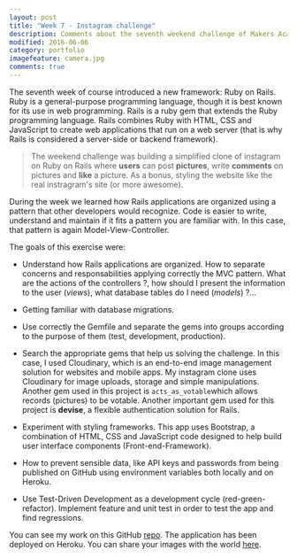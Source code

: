 ```yaml
---
layout: post
title: "Week 7 - Instagram challenge"
description: Comments about the seventh weekend challenge of Makers Academy.
modified: 2016-06-06
category: portfolio
imagefeature: camera.jpg
comments: true
---
```


The seventh week of course introduced a new framework: Ruby on Rails. Ruby is a general-purpose programming language, though it is best known for its use in web programming. Rails is a ruby gem that extends the Ruby programming language. Rails combines Ruby with HTML, CSS and JavaScript to create web applications that run on a web server (that is why Rails is considered a server-side or backend framework).

> The weekend challenge was building a simplified clone of instagram on Ruby on Rails where **users** can post **pictures**, write **comments** on pictures and **like** a picture. As a bonus, styling the website like the real instragram's site (or more awesome).

During the week we learned how Rails applications are organized using a pattern that other developers would recognize. Code is easier to write, understand and maintain if it fits a pattern you are familiar with. In this case, that pattern is again Model-View-Controller.

The goals of this exercise were:

  * Understand how Rails applications are organized. How to separate concerns and responsabilities applying correctly the MVC pattern. What are the actions of the controllers ?, how should I present the information to the user (*views*), what database tables do I need (*models*) ?...

  * Getting familiar with database migrations.

  * Use correctly the Gemfile and separate the gems into groups according to the purpose of them (test, development, production).

  * Search the appropriate gems that help us solving the challenge. In this case, I used Cloudinary, which is an end-to-end image management solution for websites and mobile apps. My instagram clone uses Cloudinary for image uploads, storage and simple manipulations. Another gem used in this project is `acts_as_votable`which allows records (pictures) to be votable. Another important gem used for this project is **devise**, a flexible authentication solution for Rails.

  * Experiment with styling frameworks. This app uses Bootstrap, a combination of HTML, CSS and JavaScript code designed to help build user interface components (Front-end-Framework).

  * How to prevent sensible data, like API keys and passwords from being published on GitHub using environment variables both locally and on Heroku.

  * Use Test-Driven Development as a development cycle (red-green-refactor). Implement feature and unit test in order to test the app and find regressions.

You can see my work on this GitHub <a href="https://github.com/omajul85/instagram-challenge" target="_blank">repo</a>. The application has been deployed on Heroku. You can share your images with the world <a href="https://instagram-omajul85.herokuapp.com/" target="_blank">here</a>.
